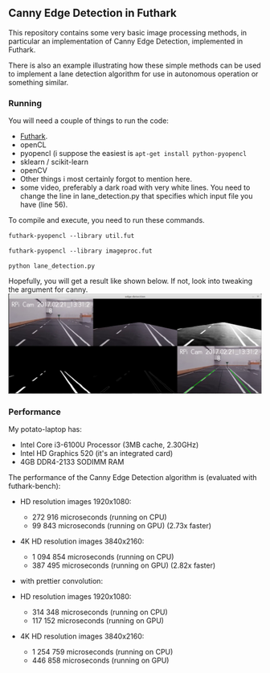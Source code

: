## Canny Edge Detection in Futhark
This repository contains some very basic image processing methods, in particular an implementation of Canny Edge Detection, implemented in Futhark.

There is also an example illustrating how these simple methods can be used to implement a lane detection algorithm for use in autonomous operation or something similar.

### Running
You will need a couple of things to run the code:
+ [Futhark](http://futhark.readthedocs.io/en/latest/).
+ openCL
+ pyopencl (i suppose the easiest is `apt-get install python-pyopencl`
+ sklearn / scikit-learn
+ openCV
+ Other things i most certainly forgot to mention here.
+ some video, preferably a dark road with very white lines. You need to change the line in lane_detection.py that specifies which input file you have (line 56).

To compile and execute, you need to run these commands.
```
futhark-pyopencl --library util.fut
```
```
futhark-pyopencl --library imageproc.fut
```
```
python lane_detection.py
```

Hopefully, you will get a result like shown below. If not, look into tweaking the argument for canny.
![image broken](https://github.com/Rewbert/futhark-canny-edge-detection/blob/master/images/lane-det.png)

### Performance
My potato-laptop has:
+ Intel Core i3-6100U Processor (3MB cache, 2.30GHz)
+ Intel HD Graphics 520 (it's an integrated card)
+ 4GB DDR4-2133 SODIMM RAM

The performance of the Canny Edge Detection algorithm is (evaluated with futhark-bench):
+ HD resolution images 1920x1080:
    + 272 916 microseconds (running on CPU)
    + 99 843 microseconds (running on GPU) (2.73x faster)
+ 4K HD resolution images 3840x2160:
    + 1 094 854 microseconds (running on CPU)
    + 387 495 microseconds (running on GPU) (2.82x faster)


+ with prettier convolution:
+ HD resolution images 1920x1080:
    + 314 348 microseconds (running on CPU)
    + 117 152 microseconds (running on GPU)
+ 4K HD resolution images 3840x2160:
    + 1 254 759 microseconds (running on CPU)
    + 446 858 microseconds (running on GPU)
